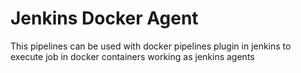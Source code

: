 # Jenkins Docker Agent
This pipelines can be used with docker pipelines plugin in jenkins to execute job in docker containers working as jenkins agents